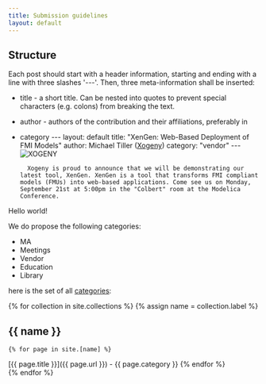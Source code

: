 ```yaml
---
title: Submission guidelines
layout: default
---
```


## Structure
Each post should start with a header information, starting and ending with a line with three slashes '---'. Then, three meta-information shall be inserted:
- title - a short title. Can be nested into quotes to prevent special characters (e.g. colons) from breaking the text.
- author - authors of the contribution and their affiliations, preferably in 
- category
        ---
        layout: default
        title: "XenGen: Web-Based Deployment of FMI Models"
        author: Michael Tiller ([Xogeny](http://www.xogeny.com))
        category: "vendor"
        ---
        ![XOGENY](https://www.modelica.org/publications/newsletters/2015-1/images/iPad_Portrait_Design.png)

        Xogeny is proud to announce that we will be demonstrating our latest tool, XenGen. XenGen is a tool that transforms FMI compliant models (FMUs) into web-based applications. Come see us on Monday, September 21st at 5:00pm in the "Colbert" room at the Modelica Conference.

Hello world!

We do propose the following categories:
-  MA
-  Meetings
-  Vendor
-  Education
-  Library

here is the set of all [categories](google.com):

{% for collection in site.collections %}
{% assign name = collection.label %}
## {{ name }}
    {% for page in site.[name] %}
  [{{ page.title }}]({{ page.url }}) - {{ page.category }}
    {% endfor %}    
{% endfor %}
